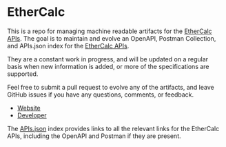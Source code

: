 # EtherCalcThis is a repo for managing machine readable artifacts for the [EtherCalc APIs](https://ethercalc.net/). The goal is to maintain and evolve an OpenAPI, Postman Collection, and APIs.json index for the [EtherCalc APIs](https://ethercalc.net/).They are a constant work in progress, and will be updated on a regular basis when new information is added, or more of the specifications are supported.Feel free to submit a pull request to evolve any of the artifacts, and leave GitHub issues if you have any questions, comments, or feedback.- [Website](https://ethercalc.net/)- [Developer](https://ethercalc.net/)The [APIs.json](https://github.com/api-evangelist/ethercalc/blob/master/apis.json) index provides links to all the relevant links for the EtherCalc APIs, including the OpenAPI and Postman if they are present.
